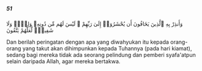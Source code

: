 ##### 51

<span class="ayah">وَأَنذِرْ بِهِ ٱلَّذِينَ يَخَافُونَ أَن يُحْشَرُوٓا۟ إِلَىٰ رَبِّهِمْ ۙ لَيْسَ لَهُم مِّن دُونِهِۦ وَلِىٌّۭ وَلَا شَفِيعٌۭ لَّعَلَّهُمْ يَتَّقُونَ</span>

<span class="ayah_translation">Dan berilah peringatan dengan apa yang diwahyukan itu kepada orang-orang yang takut akan dihimpunkan kepada Tuhannya (pada hari kiamat), sedang bagi mereka tidak ada seorang pelindung dan pemberi syafa'atpun selain daripada Allah, agar mereka bertakwa.</span>
